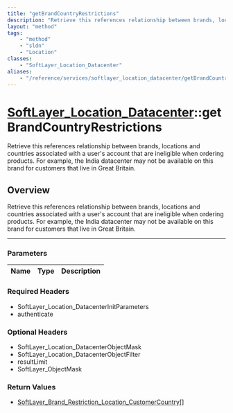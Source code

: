 ```yaml
---
title: "getBrandCountryRestrictions"
description: "Retrieve this references relationship between brands, locations and countries associated with a user's account that are... "
layout: "method"
tags:
    - "method"
    - "sldn"
    - "Location"
classes:
    - "SoftLayer_Location_Datacenter"
aliases:
    - "/reference/services/softlayer_location_datacenter/getBrandCountryRestrictions"
---
```

# [SoftLayer_Location_Datacenter](/reference/services/SoftLayer_Location_Datacenter)::getBrandCountryRestrictions


Retrieve this references relationship between brands, locations and countries associated with a user's account that are ineligible when ordering products. For example, the India datacenter may not be available on this brand for customers that live in Great Britain.


## Overview 
Retrieve this references relationship between brands, locations and countries associated with a user's account that are ineligible when ordering products. For example, the India datacenter may not be available on this brand for customers that live in Great Britain.

-----

### Parameters 
|Name | Type | Description |
| --- | --- | --- |


### Required Headers
* SoftLayer_Location_DatacenterInitParameters
* authenticate


### Optional Headers
* SoftLayer_Location_DatacenterObjectMask
* SoftLayer_Location_DatacenterObjectFilter
* resultLimit
* SoftLayer_ObjectMask

### Return Values
* <a href='/reference/datatypes/SoftLayer_Brand_Restriction_Location_CustomerCountry'>SoftLayer_Brand_Restriction_Location_CustomerCountry[] </a>





